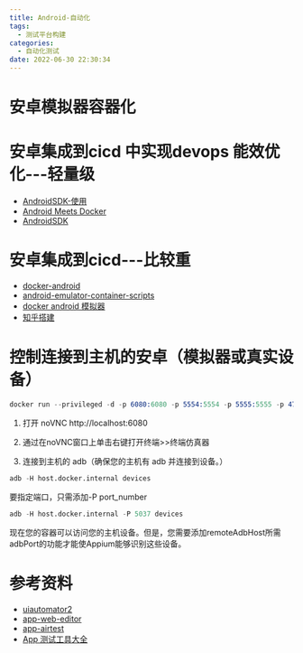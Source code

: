 ```yaml
---
title: Android-自动化
tags:
  - 测试平台构建
categories:
  - 自动化测试 
date: 2022-06-30 22:30:34
---
```


# 安卓模拟器容器化



# 安卓集成到cicd 中实现devops 能效优化---轻量级
- [AndroidSDK-使用](https://andresand.medium.com/android-emulator-on-docker-container-f20c49b129ef)
- [Android Meets Docker](https://www.youtube.com/watch?v=YwBAqMDYFCU)
- [AndroidSDK](https://github.com/thyrlian/AndroidSDK)

# 安卓集成到cicd---比较重
- [docker-android](https://github.com/budtmo/docker-android/blob/master/README_APPIUM_AND_SELENIUM.md)
- [android-emulator-container-scripts](https://github.com/google/android-emulator-container-scripts)
- [docker android 模拟器](https://www.jianshu.com/p/3729d983ffb3)
- [知乎搭建](https://zhuanlan.zhihu.com/p/50683232)

# 控制连接到主机的安卓（模拟器或真实设备）
``` s
docker run --privileged -d -p 6080:6080 -p 5554:5554 -p 5555:5555 -p 4723:4723 --name android-container-appium budtmo/docker-android-real-device
```

1. 打开 noVNC http://localhost:6080

2. 通过在noVNC窗口上单击右键打开终端>>终端仿真器

3. 连接到主机的 adb（确保您的主机有 adb 并连接到设备。）

```s
adb -H host.docker.internal devices
```

要指定端口，只需添加-P port_number

```s
adb -H host.docker.internal -P 5037 devices
```

现在您的容器可以访问您的主机设备。但是，您需要添加remoteAdbHost所需adbPort的功能才能使Appium能够识别这些设备。



# 参考资料
- [uiautomator2](https://github.com/openatx/uiautomator2)
- [app-web-editor](https://github.com/alibaba/web-editor/blob/master/README_ZH.md)
- [app-airtest](https://airtest.netease.com/)
- [App 测试工具大全](http://testingpai.com/article/1604021306809)
